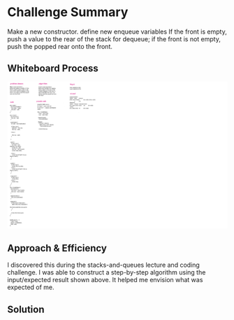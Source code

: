 # Challenge Summary
Make a new constructor.
define new enqueue variables If the front is empty, push a value to the rear of the stack for dequeue; if the front is not empty, push the popped rear onto the front.


## Whiteboard Process
![whiteboard](../image/stack2.png)

## Approach & Efficiency
I discovered this during the stacks-and-queues lecture and coding challenge. I was able to construct a step-by-step algorithm using the input/expected result shown above. It helped me envision what was expected of me.

## Solution
<!-- Show how to run your code, and examples of it in action -->

